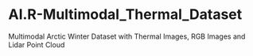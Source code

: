 # AI.R-Multimodal_Thermal_Dataset
Multimodal Arctic Winter Dataset with Thermal Images, RGB Images and Lidar Point Cloud
